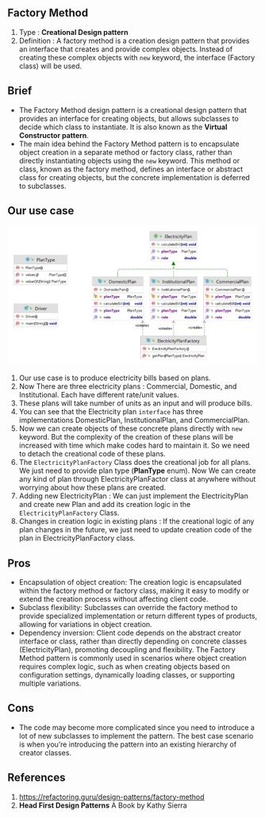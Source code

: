 ## Factory Method
1. Type : **Creational Design pattern**
2. Definition : A factory method is a creation design pattern that provides an interface that creates and provide complex objects. Instead of creating these complex objects with `new` keyword, the interface (Factory class) will be used.    

## Brief
* The Factory Method design pattern is a creational design pattern that provides an interface for creating objects, but allows subclasses to decide which class to instantiate. It is also known as the **Virtual Constructor pattern**.
* The main idea behind the Factory Method pattern is to encapsulate object creation in a separate method or factory class, rather than directly instantiating objects using the `new` keyword. This method or class, known as the factory method, defines an interface or abstract class for creating objects, but the concrete implementation is deferred to subclasses.

## Our use case

![Electricity plan](https://github.com/sanjaymantati/design-patterns/blob/master/docs/factory/ElectricityPlan.png?raw=true)

1. Our use case is to produce electricity bills based on plans.
2. Now There are three electricity plans : Commercial, Domestic, and Institutional. Each have different rate/unit values.
3. These plans will take number of units as an input and will produce bills.
4. You can see that the Electricity plan `interface` has three implementations DomesticPlan, InstitutionalPlan, and CommercialPlan.
5. Now we can create objects of these concrete plans directly with `new` keyword. But the complexity of the creation of these plans will be increased with time which make codes hard to maintain it. So we need to detach the creational code of these plans.
6. The `ElectricityPlanFactory` Class does the creational job for all plans. We just need to provide plan type (**PlanType** enum). Now We can create any kind of plan through ElectricityPlanFactor class at anywhere without worrying about how these plans are created. 
7. Adding new ElectricityPlan : We can just implement the ElectricityPlan and create new Plan and add its creation logic in the `ElectricityPlanFactory` Class.
8. Changes in creation logic in existing plans : If the creational logic of any plan changes in the future, we just need to update creation code of the plan in ElectricityPlanFactory class.


## Pros
* Encapsulation of object creation: The creation logic is encapsulated within the factory method or factory class, making it easy to modify or extend the creation process without affecting client code.
* Subclass flexibility: Subclasses can override the factory method to provide specialized implementation or return different types of products, allowing for variations in object creation.
* Dependency inversion: Client code depends on the abstract creator interface or class, rather than directly depending on concrete classes (ElectricityPlan), promoting decoupling and flexibility. The Factory Method pattern is commonly used in scenarios where object creation requires complex logic, such as when creating objects based on configuration settings, dynamically loading classes, or supporting multiple  variations.

## Cons
* The code may become more complicated since you need to introduce a lot of new subclasses to implement the pattern. The best case scenario is when you’re introducing the pattern into an existing hierarchy of creator classes.


## References
1. https://refactoring.guru/design-patterns/factory-method
2. **Head First Design Patterns** A Book by Kathy Sierra